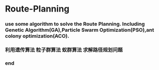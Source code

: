 # Route-Planning
### use some algorithm to solve the Route Planning. Including Genetic Algorithm(GA),Particle Swarm Optimization(PSO),ant colony optimization(ACO).


### 利用遗传算法 粒子群算法 蚁群算法 求解路径规划问题

### end
